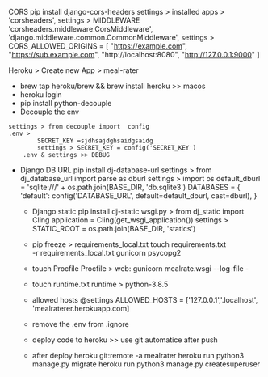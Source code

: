 CORS 
    pip install django-cors-headers
    settings > installed apps > 'corsheaders',
    settings > MIDDLEWARE
    'corsheaders.middleware.CorsMiddleware',
    'django.middleware.common.CommonMiddleware',
    settings >
    CORS_ALLOWED_ORIGINS = [
        "https://example.com",
        "https://sub.example.com",
        "http://localhost:8080",
        "http://127.0.0.1:9000"
    ]

Heroku > Create new App > meal-rater
   * brew tap heroku/brew && brew install heroku >> macos
   * heroku login
   * pip install python-decouple
   * Decouple the env 

    settings > from decouple import  config
    .env > 
            SECRET_KEY =sjdhsajdghsaidgsaidg
            settings > SECRET_KEY = config('SECRET_KEY')
        .env & settings >> DEBUG 
   * Django DB URL 
        pip install dj-database-url
        settings > from dj_database_url import parse as dburl
        settings > 
            import os
            default_dburl = 'sqlite:///' + os.path.join(BASE_DIR, 'db.sqlite3')
            DATABASES = {
                'default': config('DATABASE_URL', default=default_dburl, cast=dburl),
            }
        * Django static 
        pip install dj-static
        wsgi.py > 
            from dj_static import Cling
            application = Cling(get_wsgi_application())
        settings > 
            STATIC_ROOT = os.path.join(BASE_DIR, 'statics')
        * pip freeze > requirements_local.txt 
      touch requirements.txt   
        -r requirements_local.txt
        gunicorn
        psycopg2
        * touch Procfile
        Procfile >
            web: gunicorn mealrate.wsgi --log-file -
        * touch runtime.txt
        runtime > 
            python-3.8.5
        * allowed hosts @settings 
        ALLOWED_HOSTS = ['127.0.0.1','.localhost', 'mealraterer.herokuapp.com]
        * remove the .env from .ignore 
        
        * deploy code to heroku >> use git automatice after push 
          
        * after deploy 
        heroku git:remote -a mealrater
        heroku run python3 manage.py migrate 
        heroku run python3 manage.py createsuperuser
